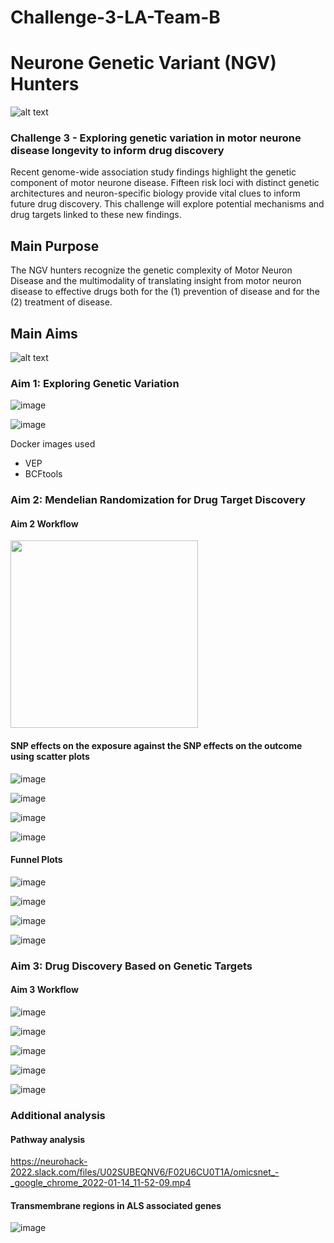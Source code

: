 # Challenge-3-LA-Team-B

# Neurone Genetic Variant (NGV) Hunters

![alt text](https://github.com/DEMON-NEUROHACK/Challenge-3-LA-Team-B/blob/main/documentation_and_presentations/NGV_hunters_logo.png)

### Challenge 3 - Exploring genetic variation in motor neurone disease longevity to inform drug discovery

Recent genome-wide association study findings highlight the genetic component of motor neurone disease. Fifteen risk loci with distinct genetic architectures and neuron-specific biology provide vital clues to inform future drug discovery. This challenge will explore potential mechanisms and drug targets linked to these new findings.

## Main Purpose

The NGV hunters recognize the genetic complexity of Motor Neuron Disease and the multimodality of translating insight from motor neuron disease to effective drugs both for the (1) prevention of disease and for the (2) treatment of disease. 

## Main Aims

![alt text](https://github.com/DEMON-NEUROHACK/Challenge-3-LA-Team-B/blob/main/documentation_and_presentations/main_aims.png)


### Aim 1: Exploring Genetic Variation

![image](https://user-images.githubusercontent.com/11878969/149580142-62147c41-e88a-4c28-9bd3-2023cf9864e7.png)

![image](https://user-images.githubusercontent.com/11878969/149540648-551f283d-c2fb-434f-9dac-e94540eb023c.png)

Docker images used
- VEP
- BCFtools

### Aim 2: Mendelian Randomization for Drug Target Discovery

#### Aim 2 Workflow


<img src="https://user-images.githubusercontent.com/11878969/149545799-56591710-9bb7-447a-9170-429f89d8a550.png" width="300">

#### SNP effects on the exposure against the SNP effects on the outcome using scatter plots

![image](https://user-images.githubusercontent.com/11878969/149559079-4443e7c5-5e33-4ba6-b55e-69e4a3df3793.png)

![image](https://user-images.githubusercontent.com/11878969/149559125-a505c7bf-c2e9-427a-8fa4-e935db514343.png)

![image](https://user-images.githubusercontent.com/11878969/149559168-ece6fb12-8f40-4c3e-a2f6-9114e9585dd6.png)

![image](https://user-images.githubusercontent.com/11878969/149559224-897f0ec7-35c1-485e-92c2-a9c033e85497.png)

#### Funnel Plots

![image](https://user-images.githubusercontent.com/11878969/149560777-2780c0e8-e8a3-42c6-a825-fb524f1ba287.png)

![image](https://user-images.githubusercontent.com/11878969/149560812-57cf6808-b546-4463-9abe-6fba28512124.png)

![image](https://user-images.githubusercontent.com/11878969/149560848-5652dccc-103c-440e-a4d2-fe94c5ed248b.png)

![image](https://user-images.githubusercontent.com/11878969/149560877-48ebd09e-5225-4dca-add3-feefa1c51797.png)


### Aim 3: Drug Discovery Based on Genetic Targets

#### Aim 3 Workflow

![image](https://user-images.githubusercontent.com/11878969/149568235-f6222bbf-ed86-4499-92a5-ceab7626bcab.png)

![image](https://user-images.githubusercontent.com/11878969/149568259-c3fc48f4-32b9-4e82-aa78-25c90bed2e87.png)

![image](https://user-images.githubusercontent.com/11878969/149568336-595420be-22c9-40be-a91d-0296417e3bb9.png)

![image](https://user-images.githubusercontent.com/11878969/149568388-8476e54c-da74-4baf-9b64-119ac92c21c5.png)

![image](https://user-images.githubusercontent.com/11878969/149568423-09dc3b07-a333-467d-a828-dd53febbd082.png)


### Additional analysis

#### Pathway analysis

https://neurohack-2022.slack.com/files/U02SUBEQNV6/F02U6CU0T1A/omicsnet_-_google_chrome_2022-01-14_11-52-09.mp4

#### Transmembrane regions in ALS associated genes

![image](https://user-images.githubusercontent.com/11878969/149545878-8fe36ecc-9465-4062-923d-6cc41648697b.png)

